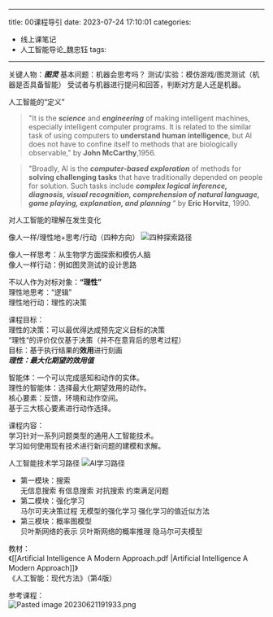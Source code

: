 
---
title: 00课程导引
date: 2023-07-24 17:10:01
categories:
  - 线上课笔记
  - 人工智能导论_魏忠钰
tags:
---
关键人物：***图灵***
基本问题：机器会思考吗？
测试/实验：模仿游戏/图灵测试（机器是否具备智能）
受试者与机器进行提问和回答，判断对方是人还是机器。

人工智能的“定义”
>"It is the ***science*** and ***engineering*** of making intelligent machines, especially intelligent computer programs. It is related to the similar task of using computers to **understand human intelligence**, but Al does not have to confine itself to methods that are biologically observable,"    by **John McCarthy**,1956.

>"Broadly, Al is the ***computer-based exploration*** of methods for  **solving challenging tasks** that have traditionally depended on people for solution. Such tasks include ***complex logical inference, diagnosis, visual recognition, comprehension of natural language, game playing, explanation, and planning*** “    by **Eric Horvitz**, 1990.

对人工智能的理解在发生变化

像人一样/理性地+思考/行动（四种方向）
![四种探索路径](https://cdn.jsdelivr.net/gh/shengquansu/pic-bed@main/Pasted%20image%2020230621190041.png)




像人一样思考：从生物学方面探索和模仿人脑  
像人一样行动：例如图灵测试的设计思路  

不以人作为对标对象：**“理性”**   
理性地思考：“逻辑”  
理性地行动：理性的决策

课程目标：  
理性的决策：可以最优得达成预先定义目标的决策  
“理性“的评价仅仅基于决策（并不在意背后的思考过程）  
目标：基于执行结果的**效用**进行刻画  
***理性：最大化期望的效用值***   

智能体：一个可以完成感知和动作的实体。  
理性的智能体：选择最大化期望效用的动作。  
核心要素：反馈，环境和动作空间。  
基于三大核心要素进行动作选择。  

课程内容：  
学习针对一系列问题类型的通用人工智能技术。  
学习如何使用现有技术进行新问题的建模和求解。

人工智能技术学习路径
![AI学习路径](https://cdn.jsdelivr.net/gh/shengquansu/pic-bed@main/20230806150720.png)



- 第一模块：搜索  
	无信息搜索
	有信息搜索
	对抗搜索
	约束满足问题
- 第二模块：强化学习  
	马尔可夫决策过程
	无模型的强化学习
	强化学习的值近似方法
- 第三模块：概率图模型  
	贝叶斯网络的表示
	贝叶斯网络的概率推理
	隐马尔可夫模型

教材：  
《[[Artificial Intelligence A Modern Approach.pdf |Artificial Intelligence A Modern Approach]]》  
《人工智能：现代方法》（第4版）

参考课程：  
![Pasted image 20230621191933.png](https://cdn.jsdelivr.net/gh/shengquansu/pic-bed@main/Pasted%20image%2020230621191933.png)
